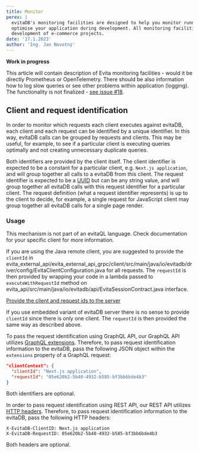 ```yaml
---
title: Monitor
perex: |
  evitaDB's monitoring facilities are designed to help you monitor running evitaDB instances as well as to help you 
  optimise your application during development. All monitoring facilities are based on our operational experience and 
  development of e-commerce projects.
date: '17.1.2023'
author: 'Ing. Jan Novotný'
---
```


**Work in progress**

This article will contain description of Evita monitoring facilities - would it be directly Prometheus or OpenTelemetry.
There should be also information how to log slow queries or see other problems within application (logging).
The functionality is not finalized - [see issue #18](https://github.com/FgForrest/evitaDB/issues/18).


## Client and request identification

In order to monitor which requests each client executes against evitaDB, each client and each request can be identified by
a unique identifier. In this way, evitaDB calls can be grouped by requests and clients. This may be useful, for example, 
to see if a particular client is executing queries optimally and not creating unnecessary duplicate queries.

Both identifiers are provided by the client itself. The client identifier is expected to be a constant for a particular
client, e.g. `Next.js application`, and will group together all calls to a evitaDB from this client.
The request identifier is expected to be a [UUID](https://en.wikipedia.org/wiki/Universally_unique_identifier)
but can be any string value, and will group together all evitaDB calls with this request identifier for a particular client. 
The request definition (what a request identifier represents) is up to the client to decide, for example, a single request 
for JavaScript client may group together all evitaDB calls for a single page render.

### Usage

<LanguageSpecific to="evitaql">

This mechanism is not part of an evitaQL language. Check documentation for your specific client for more information.

</LanguageSpecific>
<LanguageSpecific to="java">

If you are using the Java remote client, you are suggested to provide the `clientId` in
<SourceClass>evita_external_api/evita_external_api_grpc/client/src/main/java/io/evitadb/driver/config/EvitaClientConfiguration.java</SourceClass>
for all requests. The `requestId` is then provided by wrapping your code in a lambda passed to `executeWithRequestId`
method on <SourceClass>evita_api/src/main/java/io/evitadb/api/EvitaSessionContract.java</SourceClass> interface.

<SourceCodeTabs langSpecificTabOnly>

[Provide the client and request ids to the server](/documentation/user/en/operate/example/call-server-with-ids.java)
</SourceCodeTabs>

If you use embedded variant of evitaDB server there is no sense to provide `clientId` since there is only one client.
The `requestId` is then provided the same way as described above.

</LanguageSpecific>
<LanguageSpecific to="graphql">

To pass the request identification using GraphQL API, our GraphQL API utilizes [GraphQL extensions](https://github.com/graphql/graphql-over-http/blob/main/spec/GraphQLOverHTTP.md#request-parameters).
Therefore, to pass request identification information to the evitaDB, pass the following JSON object within the `extensions`
property of a GraphQL request:

```json
"clientContext": {
  "clientId": "Next.js application",
  "requestId": "05e620b2-5b40-4932-b585-bf3bb6bde4b3"
}
```

Both identifiers are optional.

</LanguageSpecific>
<LanguageSpecific to="rest">

In order to pass request identification using REST API, our REST API utilizes [HTTP headers](https://developer.mozilla.org/en-US/docs/Web/HTTP/Headers).
Therefore, to pass request identification information to the evitaDB, pass the following HTTP headers:

```
X-EvitaDB-ClientID: Next.js application
X-EvitaDB-RequestID: 05e620b2-5b40-4932-b585-bf3bb6bde4b3
```

Both headers are optional.

</LanguageSpecific>